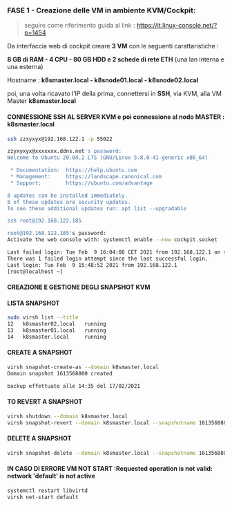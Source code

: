 
 ### FASE 1 - Creazione delle VM in ambiente KVM/Cockpit:

 > seguire come riferimento guida al link : https://it.linux-console.net/?p=1454

Da interfaccia web di cockpit creare **3 VM** con le seguenti carattaristiche :

**8 GB di RAM - 4 CPU - 80 GB HDD e 2 schede di rete ETH** (una lan interna e una esterna)

Hostname : **k8smaster.local - k8snode01.local - k8snode02.local**

poi, una volta ricavato l’IP della prima, connettersi in **SSH**, via KVM, alla VM Master **k8smaster.local** 


#### CONNESSIONE SSH AL SERVER KVM e poi connessione al nodo MASTER : k8smaster.local 

```bash
ssh zzxyxyx@192.168.122.1 -p 55022

zzyxyxyx@xxxxxxx.ddns.net's password: 
Welcome to Ubuntu 20.04.2 LTS (GNU/Linux 5.8.0-41-generic x86_64)

 * Documentation:  https://help.ubuntu.com
 * Management:     https://landscape.canonical.com
 * Support:        https://ubuntu.com/advantage

8 updates can be installed immediately.
8 of these updates are security updates.
To see these additional updates run: apt list --upgradable

ssh root@192.168.122.185

root@192.168.122.185's password: 
Activate the web console with: systemctl enable --now cockpit.socket

Last failed login: Tue Feb  9 16:04:08 CET 2021 from 192.168.122.1 on ssh:notty
There was 1 failed login attempt since the last successful login.
Last login: Tue Feb  9 15:48:52 2021 from 192.168.122.1
[root@localhost ~]
```



#### CREAZIONE E GESTIONE DEGLI SNAPSHOT KVM ########

#### LISTA SNAPSHOT
```bash
sudo virsh list --title
12   k8smaster02.local   running
13   k8smaster01.local   running
14   k8smaster.local     running
```


#### CREATE A SNAPSHOT #####

```bash
virsh snapshot-create-as --domain k8smaster.local
Domain snapshot 1613568800 created

backup effettuato alle 14:35 del 17/02/2021
```


#### TO REVERT A SNAPSHOT #####

```bash
virsh shutdown --domain k8smaster.local
virsh snapshot-revert --domain k8smaster.local --snapshotname 1613568800 --running
```


#### DELETE A SNAPSHOT ####

```bash
virsh snapshot-delete --domain k8smaster.local --snapshotname 1613568800
```


####  IN CASO DI ERRORE VM NOT START :Requested operation is not valid: network 'default' is not active

```bash
systemctl restart libvirtd
virsh net-start default
```
